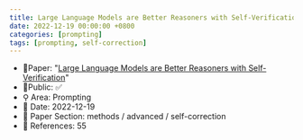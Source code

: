 ```yaml
---
title: Large Language Models are Better Reasoners with Self-Verification
date: 2022-12-19 00:00:00 +0800
categories: [prompting]
tags: [prompting, self-correction]
---
```


- 📙Paper: "[Large Language Models are Better Reasoners with Self-Verification](https://www.semanticscholar.org/paper/Large-Language-Models-are-Better-Reasoners-with-Weng-Zhu/7715ba5e75f5256e1061c7473afe61bb0dbb9065)"
- 🔑Public: ✅
- ⚲ Area: Prompting
- 📅 Date: 2022-12-19
- 🔎 Paper Section: methods / advanced / self-correction
- 📝 References: 55
